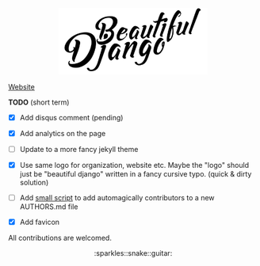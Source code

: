 <p align="center"><img src="assets/logo/Beautiful%20Django.png" width="300" alt="Beautiful Django"></p>

[Website](http://beautifuldjango.com 'Official website')

__TODO__ (short term)

- [x] Add disqus comment (pending)
- [x] Add analytics on the page
- [ ] Update to a more fancy jekyll theme
- [x] Use same logo for organization, website etc. Maybe the "logo" should just be "beautiful django" written in a fancy cursive typo. (quick & dirty solution)
- [ ] Add [small script](https://github.com/jlevy/ghizmo) to add automagically contributors to a new AUTHORS.md file
- [x] Add favicon


All contributions are welcomed.

<p align="center">:sparkles::snake::guitar:</p>
